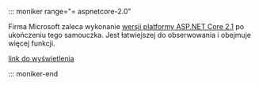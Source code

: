 ::: moniker range="= aspnetcore-2.0"

Firma Microsoft zaleca wykonanie [wersji platformy ASP.NET Core 2.1](xref:razor-pages-start?view=aspnetcore-2.1) po ukończeniu tego samouczka. Jest łatwiejszej do obserwowania i obejmuje więcej funkcji.

 [link do wyświetlenia](?view=aspnetcore-2.1)

::: moniker-end
